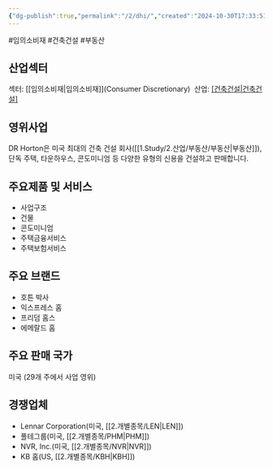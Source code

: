 ```yaml
---
{"dg-publish":true,"permalink":"/2/dhi/","created":"2024-10-30T17:33:51.490+09:00","updated":"2025-06-03T20:05:58.703+09:00"}
---
```


#임의소비재 #건축건설 #부동산

## 산업섹터

섹터: [[임의소비재\|임의소비재]](Consumer Discretionary) 
산업: [[건축건설\|건축건설]](Homebuilding)  

## 영위사업

DR Horton은 미국 최대의 건축 건설 회사([[1.Study/2.산업/부동산/부동산\|부동산]]), 단독 주택, 타운하우스, 콘도미니엄 등 다양한 유형의 신용을 건설하고 판매합니다.

## 주요제품 및 서비스

- 사업구조
- 건물
- 콘도미니엄
- 주택금융서비스
- 주택보험서비스

## 주요 브랜드

- 호튼 박사
- 익스프레스 홈
- 프리덤 홈스
- 에메랄드 홈

## 주요 판매 국가

미국 (29개 주에서 사업 영위)

## 경쟁업체

- Lennar Corporation(미국, [[2.개별종목/LEN\|LEN]])
- 풀테그룹(미국, [[2.개별종목/PHM\|PHM]])
- NVR, Inc.(미국, [[2.개별종목/NVR\|NVR]])
- KB 홈(US, [[2.개별종목/KBH\|KBH]])